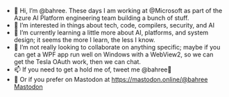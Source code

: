 - 👋 Hi, I’m @bahree. These days I am working at @Microsoft as part of the Azure AI Platform engineering team building a bunch of stuff.
- 👀 I’m interested in things about tech, code, compilers, security, and AI
- 🌱 I’m currently learning a little more about AI, platforms, and system design; it seems the more I learn, the less I know.
- 💞️ I’m not really looking to collaborate on anything specific; maybe if you can get a WPF app run well on Windows with a WebView2, so we can get the Tesla OAuth work, then we can chat.
- 📫 If you need to get a hold me of, tweet me @bahree🐥
- 🤙 Or if you prefer on Mastodon at https://mastodon.online/@bahree <a rel="me" href="https://mastodon.online/@bahree">Mastodon</a>

<!---
bahree/bahree is a ✨ special ✨ repository because its `README.md` (this file) appears on your GitHub profile.
You can click the Preview link to take a look at your changes.
--->
